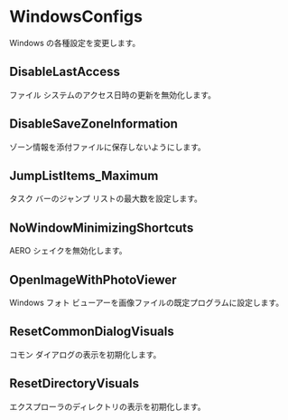 # WindowsConfigs
Windows の各種設定を変更します。

## DisableLastAccess
ファイル システムのアクセス日時の更新を無効化します。

## DisableSaveZoneInformation
ゾーン情報を添付ファイルに保存しないようにします。

## JumpListItems_Maximum
タスク バーのジャンプ リストの最大数を設定します。

## NoWindowMinimizingShortcuts
AERO シェイクを無効化します。

## OpenImageWithPhotoViewer
Windows フォト ビューアーを画像ファイルの既定プログラムに設定します。

## ResetCommonDialogVisuals
コモン ダイアログの表示を初期化します。

## ResetDirectoryVisuals
エクスプローラのディレクトリの表示を初期化します。
